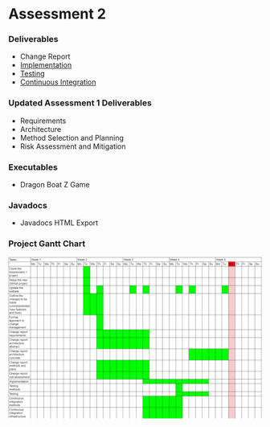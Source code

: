 # Assessment 2
### Deliverables
*   <a>Change Report</a>
*   <a href="docs/deliverables/Impl2.pdf">Implementation</a>
*   <a href="docs/deliverables/Test2.pdf">Testing</a>
*   <a href="docs/deliverables/CI2.pdf">Continuous Integration</a>

### Updated Assessment 1 Deliverables
*   <a>Requirements</a>
*   <a>Architecture</a>
*   <a>Method Selection and Planning</a>
*   <a>Risk Assessment and Mitigation</a>

### Executables
*   <a>Dragon Boat Z Game</a>

### Javadocs
*   <a>Javadocs HTML Export</a>

### Project Gantt Chart
<img src="docs/gantt chart/gantt chart 2.png">
